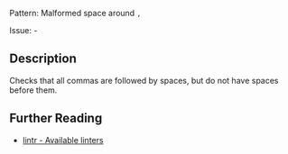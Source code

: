 Pattern: Malformed space around `,`

Issue: -

## Description

Checks that all commas are followed by spaces, but do not have spaces before them.

## Further Reading

* [lintr - Available linters](https://github.com/jimhester/lintr#available-linters)